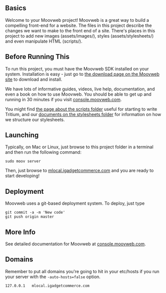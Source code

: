 ## Basics

Welcome to your Moovweb project! Moovweb is a great way to build a compelling front-end for a website. The files in this project describe the changes we want to make to the front end of a site. There's places in this project to add new images (assets/images/), styles (assets/stylesheets/) and even manipulate HTML (scripts/).

## Before Running This

To run this project, you must have the Moovweb SDK installed on your system. Installation is easy - just go to [the download page on the Moovweb site](http://console.moovweb.com/download) to download and install.

We have lots of informative guides, videos, live help, documentation, and even a book on how to use Moovweb. You should be able to get up and running in 30 minutes if you visit [console.moovweb.com](http://console.moovweb.com).

You might find [the page about the scripts folder](http://console.moovweb.com/learn/docs/configuration/pages) useful for starting to write Tritium, and our [documents on the stylesheets folder](http://console.moovweb.com/learn/docs/configuration/stylesheet) for information on how we structure our stylesheets.

## Launching

Typically, on Mac or Linux, just browse to this project folder in a terminal and then run the following command:

    sudo moov server 

Then, just browse to [mlocal.igadgetcommerce.com](http://mlocal.igadgetcommerce.com) and you are ready to start developing!

## Deployment

Moovweb uses a git-based deployment system. To deploy, just type

    git commit -a -m 'New code'
    git push origin master

## More Info

See detailed documentation for Moovweb at [console.moovweb.com](http://console.moovweb.com).

## Domains
Remember to put all domains you're going to hit in your etc/hosts if you run your server with the `-auto-hosts=false` option.


    127.0.0.1   mlocal.igadgetcommerce.com
